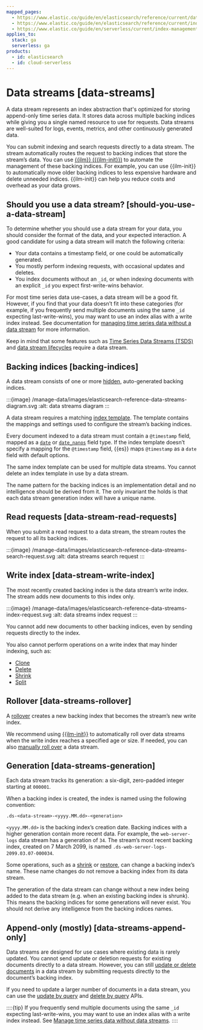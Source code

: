 ```yaml
---
mapped_pages:
  - https://www.elastic.co/guide/en/elasticsearch/reference/current/data-streams.html
  - https://www.elastic.co/guide/en/elasticsearch/reference/current/index-mgmt.html#manage-data-streams
  - https://www.elastic.co/guide/en/serverless/current/index-management.html#index-management-manage-data-streams
applies_to:
  stack: ga
  serverless: ga
products:
  - id: elasticsearch
  - id: cloud-serverless
---
```


# Data streams [data-streams]

A data stream represents an index abstraction that's optimized for storing append-only time series data. It stores data across multiple backing indices while giving you a single named resource to use for requests. Data streams are well-suited for logs, events, metrics, and other continuously generated data.

You can submit indexing and search requests directly to a data stream. The stream automatically routes the request to backing indices that store the stream’s data. You can use [{{ilm}} ({{ilm-init}})](../lifecycle/index-lifecycle-management.md) to automate the management of these backing indices. For example, you can use {{ilm-init}} to automatically move older backing indices to less expensive hardware and delete unneeded indices. {{ilm-init}} can help you reduce costs and overhead as your data grows.


## Should you use a data stream? [should-you-use-a-data-stream]

To determine whether you should use a data stream for your data, you should consider the format of the data, and your expected interaction. A good candidate for using a data stream will match the following criteria:

* Your data contains a timestamp field, or one could be automatically generated.
* You mostly perform indexing requests, with occasional updates and deletes.
* You index documents without an `_id`, or when indexing documents with an explicit `_id` you expect first-write-wins behavior.

For most time series data use-cases, a data stream will be a good fit. However, if you find that your data doesn’t fit into these categories (for example, if you frequently send multiple documents using the same `_id` expecting last-write-wins), you may want to use an index alias with a write index instead. See documentation for [managing time series data without a data stream](../lifecycle/index-lifecycle-management/tutorial-automate-rollover.md#manage-time-series-data-without-data-streams) for more information.

Keep in mind that some features such as [Time Series Data Streams (TSDS)](../data-store/data-streams/time-series-data-stream-tsds.md) and [data stream lifecycles](../lifecycle/data-stream.md) require a data stream.


## Backing indices [backing-indices]

A data stream consists of one or more [hidden](elasticsearch://reference/elasticsearch/index-settings/index-modules.md#index-hidden), auto-generated backing indices.

:::{image} /manage-data/images/elasticsearch-reference-data-streams-diagram.svg
:alt: data streams diagram
:::

A data stream requires a matching [index template](templates.md). The template contains the mappings and settings used to configure the stream’s backing indices.

Every document indexed to a data stream must contain a `@timestamp` field, mapped as a [`date`](elasticsearch://reference/elasticsearch/mapping-reference/date.md) or [`date_nanos`](elasticsearch://reference/elasticsearch/mapping-reference/date_nanos.md) field type. If the index template doesn’t specify a mapping for the `@timestamp` field, {{es}} maps `@timestamp` as a `date` field with default options.

The same index template can be used for multiple data streams. You cannot delete an index template in use by a data stream.

The name pattern for the backing indices is an implementation detail and no intelligence should be derived from it. The only invariant the holds is that each data stream generation index will have a unique name.


## Read requests [data-stream-read-requests]

When you submit a read request to a data stream, the stream routes the request to all its backing indices.

:::{image} /manage-data/images/elasticsearch-reference-data-streams-search-request.svg
:alt: data streams search request
:::


## Write index [data-stream-write-index]

The most recently created backing index is the data stream’s write index. The stream adds new documents to this index only.

:::{image} /manage-data/images/elasticsearch-reference-data-streams-index-request.svg
:alt: data streams index request
:::

You cannot add new documents to other backing indices, even by sending requests directly to the index.

You also cannot perform operations on a write index that may hinder indexing, such as:

* [Clone](https://www.elastic.co/docs/api/doc/elasticsearch/operation/operation-indices-clone)
* [Delete](https://www.elastic.co/docs/api/doc/elasticsearch/operation/operation-indices-delete)
* [Shrink](https://www.elastic.co/docs/api/doc/elasticsearch/operation/operation-indices-shrink)
* [Split](https://www.elastic.co/docs/api/doc/elasticsearch/operation/operation-indices-split)


## Rollover [data-streams-rollover]

A [rollover](https://www.elastic.co/docs/api/doc/elasticsearch/operation/operation-indices-rollover) creates a new backing index that becomes the stream’s new write index.

We recommend using [{{ilm-init}}](../lifecycle/index-lifecycle-management.md) to automatically roll over data streams when the write index reaches a specified age or size. If needed, you can also [manually roll over](data-streams/use-data-stream.md#manually-roll-over-a-data-stream) a data stream.


## Generation [data-streams-generation]

Each data stream tracks its generation: a six-digit, zero-padded integer starting at `000001`.

When a backing index is created, the index is named using the following convention:

```text
.ds-<data-stream>-<yyyy.MM.dd>-<generation>
```

`<yyyy.MM.dd>` is the backing index’s creation date. Backing indices with a higher generation contain more recent data. For example, the `web-server-logs` data stream has a generation of `34`. The stream’s most recent backing index, created on 7 March 2099, is named `.ds-web-server-logs-2099.03.07-000034`.

Some operations, such as a [shrink](https://www.elastic.co/docs/api/doc/elasticsearch/operation/operation-indices-shrink) or [restore](../../deploy-manage/tools/snapshot-and-restore/restore-snapshot.md), can change a backing index’s name. These name changes do not remove a backing index from its data stream.

The generation of the data stream can change without a new index being added to the data stream (e.g. when an existing backing index is shrunk). This means the backing indices for some generations will never exist. You should not derive any intelligence from the backing indices names.


## Append-only (mostly) [data-streams-append-only]

Data streams are designed for use cases where existing data is rarely updated. You cannot send update or deletion requests for existing documents directly to a data stream. However, you can still [update or delete documents](data-streams/use-data-stream.md#update-delete-docs-in-a-backing-index) in a data stream by submitting requests directly to the document’s backing index.

If you need to update a larger number of documents in a data stream, you can use the [update by query](data-streams/use-data-stream.md#update-docs-in-a-data-stream-by-query) and [delete by query](data-streams/use-data-stream.md#delete-docs-in-a-data-stream-by-query) APIs.

::::{tip}
If you frequently send multiple documents using the same `_id` expecting last-write-wins, you may want to use an index alias with a write index instead. See [Manage time series data without data streams](../lifecycle/index-lifecycle-management/tutorial-automate-rollover.md#manage-time-series-data-without-data-streams).
::::


